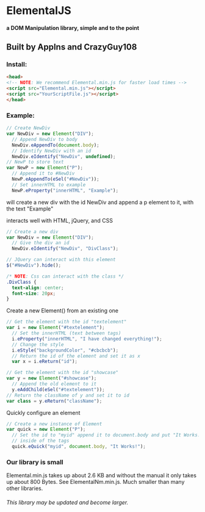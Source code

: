 # ElementalJS

#### a DOM Manipulation library, simple and to the point

## Built by AppIns and CrazyGuy108

### Install:
```html
<head>
<!-- NOTE: We recommend Elemental.min.js for faster load times -->
<script src="Elemental.min.js"></script>
<script src="YourScriptFile.js"></script>
</head>
```

### Example:
```javascript
// Create NewDiv
var NewDiv = new Element("DIV");
  // Append NewDiv to body
  NewDiv.eAppendTo(document.body);
  // Identify NewDiv with an id
  NewDiv.eIdentify("NewDiv", undefined);
// NewP to store text
var NewP = new Element("P");
  // Append it to #NewDiv
  NewP.eAppendTo(eSel("#NewDiv"));
  // Set innerHTML to example
  NewP.eProperty("innerHTML", "Example");
```
will create a new div with the id NewDiv and append a p element to it, with the text "Example"


interacts well with HTML, jQuery, and CSS
```javascript
// Create a new div
var NewDiv = new Element("DIV");
  // Give the div an id
  NewDiv.eIdentify("NewDiv", "DivClass");

// JQuery can interact with this element
$("#NewDiv").hide();
```

```CSS
/* NOTE: Css can interact with the class */
.DivClass {
  text-align: center;
  font-size: 20px;
}
```

Create a new Element() from an existing one
```javascript
// Get the element with the id "textelement"
var i = new Element("#textelement");
  // Set the innerHTML (text between tags)
  i.eProperty("innerHTML", "I have changed everything!");
  // Change the style
  i.eStyle("backgroundColor", "#cbcbcb");
  // Return the id of the element and set it as x
  var x = i.eReturn("id");

// Get the element with the id "showcase"
var y = new Element("#showcase");
  // Append the old element to it
  y.eAddChild(eSel("#textelement"));
// Return the className of y and set it to id
var class = y.eReturn("className");
```

Quickly configure an element
```javascript
// Create a new instance of Element
var quick = new Element("P");
  // Set the id to "myid" append it to document.body and put "It Works!"
  // inside of the tags
  quick.eQuick("myid", document.body, "It Works!");
```

### Our library is small
Elemental.min.js takes up about 2.6 KB and without the manual it only takes up about 800 Bytes.
See ElementalNm.min.js. Much smaller than many other libraries.
###### This library may be updated and become larger.
